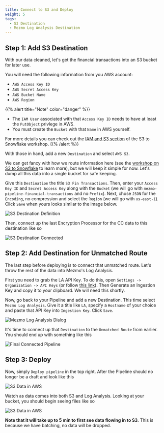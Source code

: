 ```yaml
---
title: Connect to S3 and Deploy
weight: 5
tags:
  - S3 Destination
  - Mezmo Log Analysis Destination
---
```


## Step 1: Add S3 Destination

With our data cleaned, let's get the financial transactions into an S3 bucket for later use. 

You will need the following information from you AWS account:

* `AWS Access Key ID`
* `AWS Secret Access Key`
* `AWS Bucket Name`
* `AWS Region`

{{% alert title="Note" color="danger" %}}
* The `IAM User` associated with that `Access Key ID` needs to have at least the `PutObject` privlege in AWS.
* You must create the `Bucket` with that `Name` in AWS yourself.

For more details you can check out the [IAM and S3 section](/mezmo-workshops/s3-to-snowflake/docs/create-s3-bucket-and-user/#step-2-create-aws-mezmo-pipeline-user) of the S3 to Snowflake workshop.
{{% /alert %}}

With those in hand, add a new `Destination` and select `AWS S3`.

We can get fancy with how we route information here (see the [workshop on S3 to Snowflake](/mezmo-workshops/s3-to-snowflake/) to learn more), but we will keep it simple for now.  Let's dump all this data into a single bucket for safe keeping.

Give this `Destination` the title `S3 Fin Transactions`. Then, enter your `Access Key ID` and `Secret Access Key` along with the `Bucket` (we will go with `mezmo-pipeline-financial-transactions` and no `Prefix`).  Next, chose `JSON` for the `Encoding`, no compression and select the `Region` (we will go with `us-east-1`).  Click `Save` when yours looks similar to the image below.

![S3 Destination Definition](../../images/s3_definition.png)

Then, connect up the last Encryption Processor for the CC data to this destination like so

![S3 Destination Connected](../../images/s3_connected.png)

## Step 2: Add Destination for Unmatched Route

The last step before deploying is to connect that unmatched route.  Let's throw the rest of the data into Mezmo's Log Analysis.

First you need to grab the LA API Key.  To do this,
open `Settings -> Organization -> API Keys` (or follow [this link](https://app.mezmo.com/manage/api-keys)).  Then Generate an Ingestion Key and copy it to your clipboard.  We will need this shortly.

Now, go back to your Pipeline and add a new Destination.  This time select `Mezmo Log Analysis`.  Give it a title like `LA`, specify a `Hostname` of your choice and paste that API Key into `Ingestion Key`.  Click `Save`.

![Mezmo Log Analysis Dialog](../../images/la_dialog.png)

It's time to connect up that `Destination` to the `Unmatched Route` from earlier.  You should end up with something like this

![Final Connected Pipeline](../../images/la_connected.png)

## Step 3: Deploy

Now, simply `Deploy pipeline` in the top right.  After the Pipeline should no longer be a draft and look like this

![S3 Data in AWS](../../images/pipeline_deployed.png)

Watch as data comes into both S3 and Log Analysis.  Looking at your bucket, you should begin seeing files like so

![S3 Data in AWS](../../images/aws_s3_data_final.png)

**Note that it will take up to 5 min to first see data flowing in to S3.** This is because we have batching, no data will be dropped.
